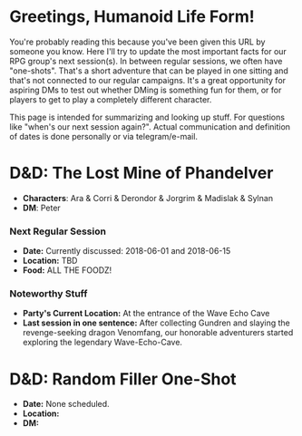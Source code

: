 # Greetings, Humanoid Life Form!
You're probably reading this because you've been given this URL by someone you know. Here I'll try to update the most important facts for our RPG group's next session(s). In between regular sessions, we often have "one-shots". That's a short adventure that can be played in one sitting and that's not connected to our regular campaigns. It's a great opportunity for aspiring DMs to test out whether DMing is something fun for them, or for players to get to play a completely different character.

This page is intended for summarizing and looking up stuff. For questions like "when's our next session again?". Actual communication and definition of dates is done personally or via telegram/e-mail.

# D&D: The Lost Mine of Phandelver
- **Characters**: Ara & Corri & Derondor & Jorgrim & Madislak & Sylnan
- **DM**: Peter


### Next Regular Session
- **Date:** Currently discussed: 2018-06-01 and 2018-06-15
- **Location:** TBD
- **Food:** ALL THE FOODZ!

### Noteworthy Stuff
- **Party's Current Location:** At the entrance of the Wave Echo Cave
- **Last session in one sentence:** After collecting Gundren and slaying the revenge-seeking dragon Venomfang, our honorable adventurers started exploring the legendary Wave-Echo-Cave.

# D&D: Random Filler One-Shot
- **Date:** None scheduled.
- **Location:**
- **DM:**
